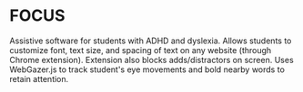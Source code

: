 # FOCUS

Assistive software for students with ADHD and dyslexia. Allows students to customize font, text size, and spacing of text on any website (through Chrome extension). 
Extension also blocks adds/distractors on screen. Uses WebGazer.js to track student's eye movements and bold nearby words to retain attention.
